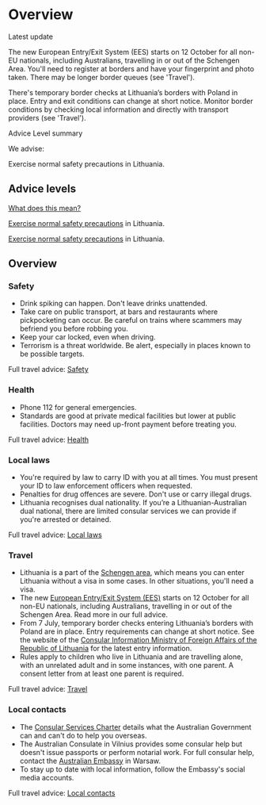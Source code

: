 # Overview

Latest update

The new European Entry/Exit System (EES) starts on 12 October for all non-EU nationals, including Australians, travelling in or out of the Schengen Area. You'll need to register at borders and have your fingerprint and photo taken. There may be longer border queues (see 'Travel').  
  
There's temporary border checks at Lithuania’s borders with Poland in place. Entry and exit conditions can change at short notice. Monitor border conditions by checking local information and directly with transport providers (see 'Travel').

Advice Level summary

We advise:

Exercise normal safety precautions in Lithuania.

## Advice levels

[What does this mean?](/before-you-go/travel-advice-explained/)

[Exercise normal safety precautions](https://smartraveller.gov.au/consular-services/travel-advice-explained#level1) in Lithuania.

[Exercise normal safety precautions](https://smartraveller.gov.au/consular-services/travel-advice-explained#level1) in Lithuania.

## Overview

### Safety

* Drink spiking can happen. Don't leave drinks unattended.
* Take care on public transport, at bars and restaurants where pickpocketing can occur. Be careful on trains where scammers may befriend you before robbing you.
* Keep your car locked, even when driving.
* Terrorism is a threat worldwide. Be alert, especially in places known to be possible targets.

Full travel advice: [Safety](#safety)

### Health

* Phone 112 for general emergencies.
* Standards are good at private medical facilities but lower at public facilities. Doctors may need up-front payment before treating you.

Full travel advice: [Health](#health)

### Local laws

* You're required by law to carry ID with you at all times. You must present your ID to law enforcement officers when requested.
* Penalties for drug offences are severe. Don't use or carry illegal drugs.
* Lithuania recognises dual nationality. If you’re a Lithuanian-Australian dual national, there are limited consular services we can provide if you're arrested or detained.

Full travel advice: [Local laws](#local-laws)

### Travel

* Lithuania is a part of the [Schengen area](/before-you-go/basics/visas-and-entry-requirements-europe-and-schengen-area "Visas and entry requirements in Europe and the Schengen Area"), which means you can enter Lithuania without a visa in some cases. In other situations, you'll need a visa.
* The new [European Entry/Exit System (EES)](https://travel-europe.europa.eu/en/ees) starts on 12 October for all non-EU nationals, including Australians, travelling in or out of the Schengen Area. Read more in our full advice.
* From 7 July, temporary border checks entering Lithuania’s borders with Poland are in place. Entry requirements can change at short notice. See the website of the [Consular Information Ministry of Foreign Affairs of the Republic of Lithuania](https://keliauk.urm.lt/en/entry-to-lithuania) for the latest entry information.
* Rules apply to children who live in Lithuania and are travelling alone, with an unrelated adult and in some instances, with one parent. A consent letter from at least one parent is required.

Full travel advice: [Travel](#travel)

### Local contacts

* The [Consular Services Charter](/consular-services/consular-services-charter "Consular Services Charter") details what the Australian Government can and can't do to help you overseas.
* The Australian Consulate in Vilnius provides some consular help but doesn't issue passports or perform notarial work. For full consular help, contact the [Australian Embassy](https://poland.embassy.gov.au/wsaw/home.html) in Warsaw.
* To stay up to date with local information, follow the Embassy's social media accounts.

Full travel advice: [Local contacts](#local-contacts)